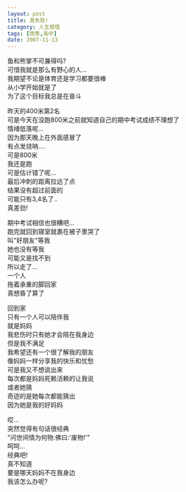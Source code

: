 ```yaml
---
layout: post
title: 真失败!
category: 人生感悟
tags: [雨季,高中]
date: 2007-11-13
---
```

鱼和熊掌不可兼得吗?  
可惜我就是那么有野心的人...  
我期望不论是体育还是学习都要很棒  
从小学开始就是了  
为了这个目标我总是在奋斗   
<!-- more -->

昨天的400米第2名   
可是今天在没跑800米之前就知道自己的期中考试成绩不理想了  
情绪低落呢...    
因为那天晚上在外面感冒了   
有点发烧呐....   
可是800米   
我还是跑   
可是估计错了呢...   
最后冲刺的距离拉远了点   
结果没有超过前面的   
可能只有3,4名了..   
真差劲!   

期中考试相信也很糟吧...  
跑完就回到寝室就裹在被子里哭了   
叫"好朋友"等我   
她也没有等我   
可能又是找不到   
所以走了...   
一个人   
拖着承重的脚回家   
真想昏了算了   

回到家   
只有一个人可以陪伴我   
就是妈妈   
我悲伤时只有她才会陪在我身边   
但是我不满足   
我希望还有一个很了解我的朋友   
像妈妈一样分享我的快乐和忧愁   
可是我又不想说出来   
每次都是妈妈死赖活赖的让我说   
或者她猜   
奇迹的是她每次都能猜出   
因为她是我的好妈妈   

哎...   
突然觉得有句话很经典   
"问世间情为何物.佛曰:'废物!'"   
呵呵...   
经典吧!   
真不知道   
要是哪天妈妈不在我身边   
我该怎么办呢?   